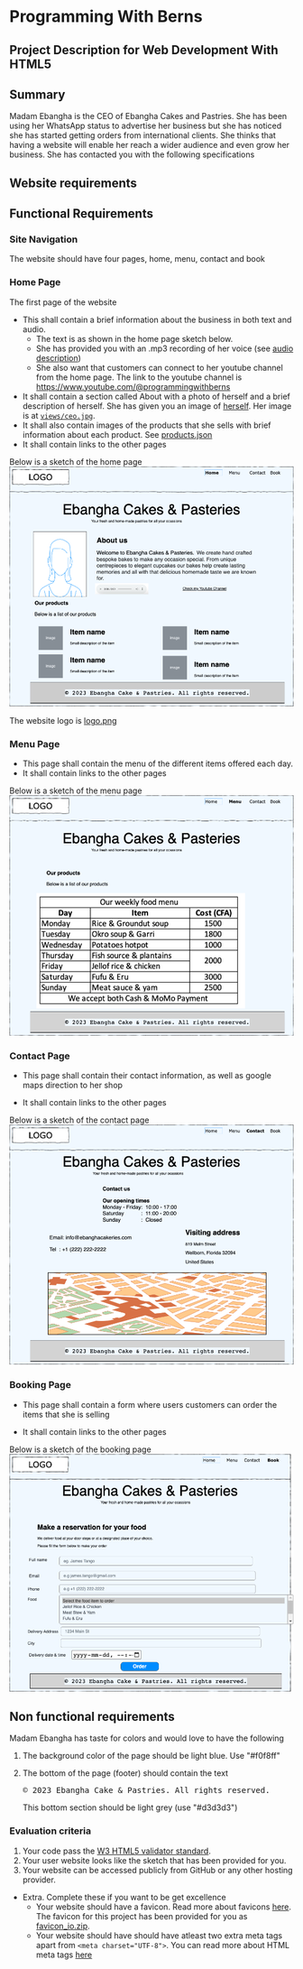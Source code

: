 # Programming With Berns 
## Project Description for Web Development With HTML5

## Summary
Madam Ebangha is the CEO of Ebangha Cakes and Pastries. She has been using her WhatsApp status to advertise her business but she has noticed she has started getting orders from international clients. She thinks that having a website will enable her reach a wider audience and even grow her business. She has contacted you with the following specifications

## Website requirements

## Functional Requirements

###  Site Navigation  
The website should have four pages, home, menu, contact and book

### Home Page
The first page of the website
*   This shall contain a brief information about the business in both text and audio. 
    - The text is as shown in the home page sketch below. 
    - She has provided you with an .mp3 recording of her voice (see [audio description](audio/audio-description.mp3))
    - She also want that customers can connect to her youtube channel from the home page. The link to the youtube channel is https://www.youtube.com/@programmingwithberns 
*   It shall contain a section called About with a photo of herself and a brief description of herself. She has given you an image of [herself](images/ceo.jpg). Her image is at [`views/ceo.jpg`](images/ceo.jpg). 
*   It shall also contain images of the products that she sells with brief information about each product. See [products.json](products.json)
* It shall contain links to the other pages

Below is a sketch of the home page
![The Home Page of Ebangha Cakes & Pasteries](views/ebangha-cake-and-pastries-Home.png "The Home Page of Ebangha Cakes & Pasteries")

The website logo is [logo.png](images/logo.png)

### Menu Page
* This page shall contain the menu of the different items offered each day.
* It shall contain links to the other pages

Below is a sketch of the menu page
![The Menu Page of Ebangha Cakes & Pasteries](views/ebangha-cake-and-pastries-Menu.png "The Menu Page of Ebangha Cakes & Pasteries")

   
### Contact Page
* This page shall contain their contact information, as well as google maps direction to her shop

* It shall contain links to the other pages

Below is a sketch of the contact page
![The Contact Page of Ebangha Cakes & Pasteries](views/ebangha-cake-and-pastries-Contact.png "The Contact Page of Ebangha Cakes & Pasteries")

    
### Booking Page 
* This page shall contain a form where users customers can order the items that she is selling

* It shall contain links to the other pages

Below is a sketch of the booking page
![The Booking Page of Ebangha Cakes & Pasteries](views/ebangha-cake-and-pastries-Book.png "The Booking Page of Ebangha Cakes & Pasteries")

## Non functional requirements

Madam Ebangha has taste for colors and would love to have the following

1.  The background color of the page should be light blue. Use "#f0f8ff"
2.  The bottom of the page (footer) should contain the text
    <pre>
    © 2023 Ebangha Cake & Pastries. All rights reserved.
    </pre>
    
    This bottom section should be light grey (use "#d3d3d3")


### Evaluation criteria
1. Your code pass the [W3 HTML5 validator standard](https://validator.w3.org/).
2. Your user website looks like the sketch that has been provided for you. 
3. Your website can be accessed publicly from GitHub or any other hosting provider.

- Extra. 
Complete these if you want to be get excellence 
    - Your website should have a favicon. Read more about favicons [here](https://careerkarma.com/blog/html-favicon/).
    The favicon for this project has been provided for you as [favicon_io.zip](favicon_io.zip).
    - Your website should have should have atleast two extra meta tags apart from `<meta charset="UTF-8">`. You can read more about HTML meta tags [here](https://www.searchenginewatch.com/2018/04/04/a-quick-and-easy-guide-to-meta-tags-in-seo/)